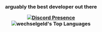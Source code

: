 <h3 align="center">arguably the best developer out there <br/>

[![Discord Presence](https://lanyard.cnrad.dev/api/272663056075456512)](https://discord.com/users/272663056075456512) <br/>
![wechselgeld's Top Languages](https://github-readme-stats.vercel.app/api/top-langs/?username=wechselgeld&theme=nord&show_icons=true&hide_border=true&layout=compact)
</h3>
